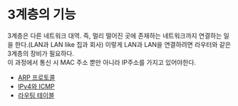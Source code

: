 # 3계층의 기능

3계층은 다른 네트워크 대역. 즉, 멀리 떨어진 곳에 존재하는 네트워크까지 연결하는 일을 한다.(LAN과 LAN like 집과 회사) 이렇게 LAN과 LAN을 연결하려면 라우터와 같은 3계층의 장비가 필요하다.  
이 과정에서 통신 시 MAC 주소 뿐만 아니라 IP주소를 가지고 있어야한다.


* [ARP 프로토콜](https://github.com/fe-docker-study/cs-study-for-interview/blob/main/CS/4.%20네트워크/스터디발표자료/2주차/2.%20ARP%20프로토콜.md)
* [IPv4와 ICMP](https://github.com/fe-docker-study/cs-study-for-interview/blob/main/CS/4.%20네트워크/스터디발표자료/2주차/3.%20IPv4와%20ICMP%20프로토콜.md)
* [라우팅 테이블](https://github.com/fe-docker-study/cs-study-for-interview/blob/main/CS/4.%20네트워크/스터디발표자료/2주차/4.%20라우팅%20테이블.md)
